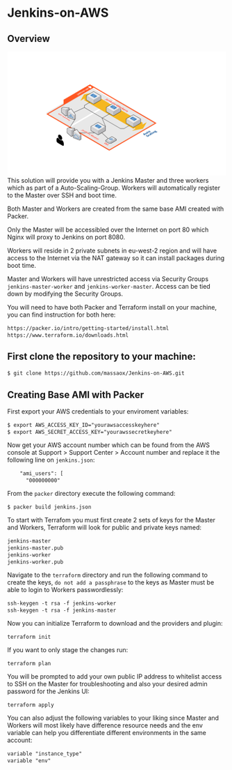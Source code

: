 # Jenkins-on-AWS
## Overview

![solution.png output](images/solution.png)
This solution will provide you with a Jenkins Master and three workers which as part of a Auto-Scaling-Group. Workers will automatically register to the Master over SSH and boot time.

Both Master and Workers are created from the same base AMI created with Packer.

Only the Master will be accessibled over the Internet on port 80 which Nginx will proxy to Jenkins on port 8080.

Workers will reside in 2 private subnets in eu-west-2 region and will  have access to the Internet via the NAT gateway so it can install packages during boot time. 

Master and Workers will have unrestricted access via Security Groups `jenkins-master-worker` and `jenkins-worker-master`. Access can be tied down by modifying the Security Groups.

You will need to have both Packer and Terraform install on your machine, you can find instruction for both here:

```
https://packer.io/intro/getting-started/install.html
https://www.terraform.io/downloads.html
```

## First clone the repository to your machine:

```
$ git clone https://github.com/massaox/Jenkins-on-AWS.git
```

## Creating Base AMI with Packer

First export your AWS credentials to your enviroment variables:

```
$ export AWS_ACCESS_KEY_ID="yourawsaccesskeyhere"
$ export AWS_SECRET_ACCESS_KEY="yourawssecretkeyhere"
```

Now get your AWS account number  which can be found from the AWS console at Support > Support Center > Account number and replace it the following line on `jenkins.json`:

```
    "ami_users": [
      "000000000"
```

From the `packer` directory execute the following command:

```
$ packer build jenkins.json
```

To start with Terrafom you must first create 2 sets of keys for the Master and Workers, Terraform will look for public and private keys named:
```
jenkins-master
jenkins-master.pub
jenkins-worker
jenkins-worker.pub
```

Navigate to the `terraform` directory and run the following command to create the keys, `do not add a passphrase` to the keys as Master must be able to login to Workers passwordlessly:
```
ssh-keygen -t rsa -f jenkins-worker
ssh-keygen -t rsa -f jenkins-master
``` 

Now you can initialize Terraform to download and the providers and plugin:

```
terraform init
```

If you want to only stage the changes run:

```
terraform plan
```

You will be prompted to add your own public IP address to whitelist access to SSH on the Master for troubleshooting and also your desired admin password for the Jenkins UI:

```
terraform apply
```

You can also adjust the following variables to your liking since Master and Workers will most likely have difference resource needs and the env variable can help you differentiate different environments in the same account:

```
variable "instance_type" 
variable "env"
```
